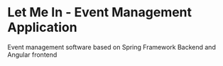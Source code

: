 # Let Me In - Event Management Application
Event management software based on Spring Framework Backend and Angular frontend
